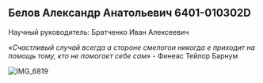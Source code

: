 ## Белов Александр Анатольевич 6401-010302D

Научный руководитель: Братченко Иван Алексеевич

_«Счастливый случай всегда а стороне смелогои никогда е приходит на помощь тому, кто не помогает себе сам»_ - Финеас Тейлор Барнум


![IMG_6819](https://github.com/user-attachments/assets/fa2d4393-494e-499c-88d8-cdc1641ceae2)
